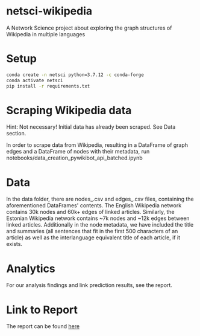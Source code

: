 # netsci-wikipedia
A Network Science project about exploring the graph structures of Wikipedia in multiple languages

# Setup
``````bash
conda create -n netsci python=3.7.12 -c conda-forge
conda activate netsci
pip install -r requirements.txt
``````

# Scraping Wikipedia data
Hint: Not necessary! Initial data has already been scraped. See Data section.

In order to scrape data from Wikipedia, resulting in a DataFrame of graph edges and a DataFrame of nodes with their metadata, run notebooks/data_creation_pywikibot_api_batched.ipynb

# Data
In the data folder, there are nodes_<language>.csv and edges_<language>.csv files, containing the aforementioned DataFrames' contents. The English Wikipedia network contains 30k nodes and 60k+ edges of linked articles. Similarly, the Estonian Wikipedia network contains ~7k nodes and ~12k edges between linked articles. Additionally in the node metadata, we have included the title and summaries (all sentences that fit in the first 500 characters of an article) as well as the interlanguage equivalent title of each article, if it exists.

# Analytics
For our analysis findings and link prediction results, see the report.

# Link to Report
The report can be found [here](data/Network_Science_Project.pdf)
